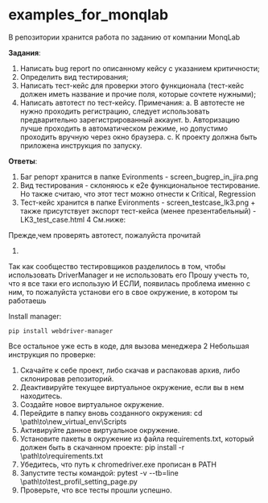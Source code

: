 # examples_for_monqlab
В репозитории хранится работа по заданию от компании MonqLab

**Задания**:

1.	Написать bug report по описанному кейсу с указанием критичности;
2.	Определить вид тестирования;
3.	Написать тест-кейс для проверки этого функционала (тест-кейс должен иметь название и прочие поля, которые сочтете нужными);
4.	Написать автотест по тест-кейсу. 
  Примечания:
    a.	В автотесте не нужно проходить регистрацию, следует использовать предварительно зарегистрированный аккаунт.
    b.	Авторизацию лучше проходить в автоматическом режиме, но допустимо проходить вручную через окно браузера.
    c.	К проекту должна быть приложена инструкция по запуску.
    

**Ответы**:

1. Баг репорт хранится в папке Evironments - screen_bugrep_in_jira.png
2. Вид тестирования - склоняюсь к e2e функциональное тестирование. Но также считаю, что этот тест можно отнести к Critical, Regression
3. Тест-кейс хранится в папке Evironments - screen_testcase_lk3.png + также присутствует экспорт тест-кейса (менее презентабельный) - LK3_test_case.html
4  См.ниже:

Прежде,чем проверять автотест, пожалуйста прочитай

1.

Так как сообщество тестировщиков разделилось в том, чтобы использовать DriverManager и не использовать его
    Прошу учесть то, что я все таки его использую 
    И ЕСЛИ, появилась проблема именно с ним, то пожалуйста установи его в свое окружение, в котором ты работаешь
    
Install manager:
```
pip install webdriver-manager
```
Все остальное уже есть в коде, для вызова менеджера
2
Небольшая инструкция по проверке:

1. Скачайте к себе проект, либо скачав и распаковав архив, либо склонировав репозиторий.
2. Деактивируйте текущее виртуальное окружение, если вы в нем находитесь. 
3. Создайте новое виртуальное окружение.
4. Перейдите в папку вновь созданного окружения:
cd \path\to\new_virtual_env\Scripts
5. Активируйте данное виртуальное окружение.
6. Установите пакеты в окружение из файла requirements.txt, который должен быть в скачанном проекте:
pip install -r \path\to\requirements.txt
7. Убедитесь, что путь к chromedriver.exe прописан в PATH
8. Запустите тесты командой:
pytest -v --tb=line  \path\to\test_profil_setting_page.py
9. Проверьте, что все тесты прошли успешно.
